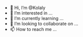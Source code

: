 - 👋 Hi, I’m @Kolaly
- 👀 I’m interested in ...
- 🌱 I’m currently learning ...
- 💞️ I’m looking to collaborate on ...
- 📫 How to reach me ...

<!---
Kolaly/Kolaly is a ✨ special ✨ repository because its `README.md` (this file) appears on your GitHub profile.
You can click the Preview link to take a look at your changes.
--->
